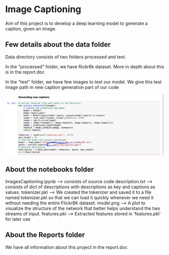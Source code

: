 Image Captioning
==============================

Aim of this project is to develop a deep learning model to generate a caption, given an image.

## Few details about the data folder

Data directory consists of two folders processed and test.

In the "processed" folder, we have flickr8k dataset. More in depth about this is in the report.doc

In the "test" folder, we have few  images to test our model. We give this test image path in new caption generation part of our code 

![png](reports/output.png)

## About the notebooks folder

ImagesCaptioning.ipynb --> consists of source code
description.txt --> consists of dict of descriptions with descriptions as key and captions as values. 
tokenizer.pkl --> We created the tokenizer and saved it to a file named tokenizer.pkl so that we can load it quickly whenever we need it without needing the entire Flickr8K dataset. 
model.png --> A plot to visualize the structure of the network that better helps understand the two streams of input.
features.pkl -->  Extracted features stored in ‘features.pkl‘ for later use 

## About the Reports folder

We have all information about this project in the report.doc




